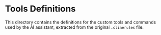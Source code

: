 # Tools Definitions

This directory contains the definitions for the custom tools and commands used by the AI assistant, extracted from the original `.clinerules` file.
